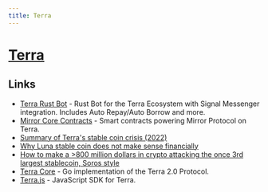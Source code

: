 ```yaml
---
title: Terra
---
```


# [Terra](https://www.terra.money/)

## Links

- [Terra Rust Bot](https://github.com/Philipp-Sc/terra-rust-bot) - Rust Bot for the Terra Ecosystem with Signal Messenger integration. Includes Auto Repay/Auto Borrow and more.
- [Mirror Core Contracts](https://github.com/Mirror-Protocol/mirror-contracts) - Smart contracts powering Mirror Protocol on Terra.
- [Summary of Terra's stable coin crisis (2022)](https://twitter.com/stablekwon/status/1524331171189956609)
- [Why Luna stable coin does not make sense financially](https://twitter.com/nohardforks/status/1524216225966047232)
- [How to make a >800 million dollars in crypto attacking the once 3rd largest stablecoin, Soros style](https://twitter.com/OnChainWizard/status/1524123935570382851)
- [Terra Core](https://github.com/terra-money/core) - Go implementation of the Terra 2.0 Protocol.
- [Terra.js](https://github.com/terra-money/terra.js) - JavaScript SDK for Terra.